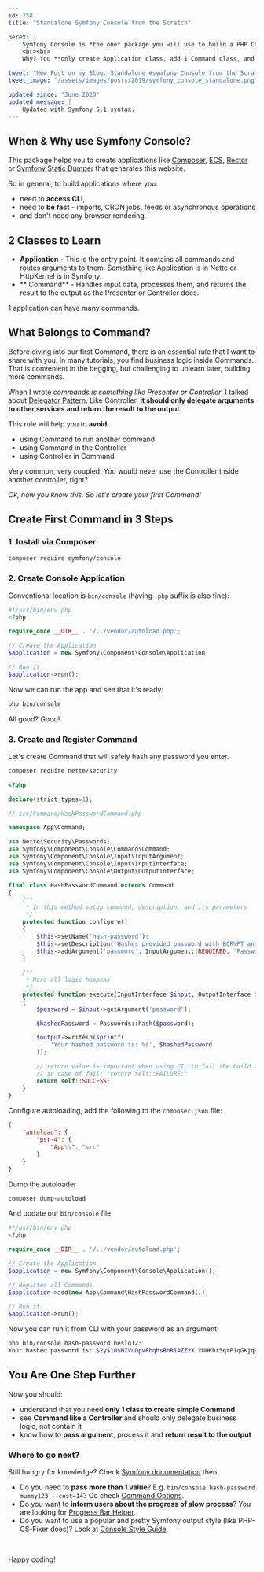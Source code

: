 ```yaml
---
id: 258
title: "Standalone Symfony Console from the Scratch"

perex: |
    Symfony Console is *the one* package you will use to build a PHP CLI app. It's one of the easiest Symfony components.
    <br><br>
    Why? You **only create Application class, add 1 Command class, and you are ready to go**.

tweet: "New Post on my Blog: Standalone #symfony Console from the Scratch"
tweet_image: "/assets/images/posts/2019/symfony_console_standalone.png"

updated_since: "June 2020"
updated_message: |
    Updated with Symfony 5.1 syntax.
---
```


## When & Why use Symfony Console?

This package helps you to create applications like [Composer](https://github.com/composer/composer), [ECS](https://github.com/symplify/easy-coding-standard), [Rector](https://github.com/rectorphp/rector) or [Symfony Static Dumper](https://github.com/symplify/symfony-static-dumper) that generates this website.

So in general, to build applications where you:

- need to **access CLI**,
- need to **be fast** - imports, CRON jobs, feeds or asynchronous operations
- and don't need any browser rendering.

## 2 Classes to Learn

- **Application** - This is the entry point. It contains all commands and routes arguments to them. Something like Application is in Nette or HttpKernel is in Symfony.
- ** Command** - Handles input data, processes them, and returns the result to the output as the Presenter or Controller does.

1 application can have many commands.

## What Belongs to Command?

Before diving into our first Command, there is an essential rule that I want to share with you. In many tutorials, you find business logic inside Commands. That is convenient in the begging, but challenging to unlearn later, building more commands.

When I wrote *commands is something like Presenter or Controller*, I talked about [Delegator Pattern](/blog/2018/01/08/clean-and-decoupled-controllers-commands-and-event-subscribers-once-and-for-all-with-delegator-pattern/). Like Controller, **it should only delegate arguments to other services and return the result to the output**.

This rule will help you to **avoid**:

- using Command to run another command
- using Command in the Controller
- using Controller in Command

Very common, very coupled. You would never use the Controller inside another controller, right?

*Ok, now you know this. So let's create your first Command!*


## Create First Command in 3 Steps

### 1. Install via Composer

```bash
composer require symfony/console
```

### 2. Create Console Application

Conventional location is `bin/console` (having `.php` suffix is also fine):

```php
#!/usr/bin/env php
<?php

require_once __DIR__ . '/../vendor/autoload.php';

// Create the Application
$application = new Symfony\Component\Console\Application;

// Run it
$application->run();
```

Now we can run the app and see that it's ready:

```bash
php bin/console
```

All good? Good!

### 3. Create and Register Command

Let's create Command that will safely hash any password you enter.

```bash
composer require nette/security
```

```php
<?php

declare(strict_types=1);

// src/Command/HashPasswordCommand.php

namespace App\Command;

use Nette\Security\Passwords;
use Symfony\Component\Console\Command\Command;
use Symfony\Component\Console\Input\InputArgument;
use Symfony\Component\Console\Input\InputInterface;
use Symfony\Component\Console\Output\OutputInterface;

final class HashPasswordCommand extends Command
{
    /**
     * In this method setup command, description, and its parameters
     */
    protected function configure()
    {
        $this->setName('hash-password');
        $this->setDescription('Hashes provided password with BCRYPT and prints to output.');
        $this->addArgument('password', InputArgument::REQUIRED, 'Password to be hashed.');
    }

    /**
     * Here all logic happens
     */
    protected function execute(InputInterface $input, OutputInterface $output)
    {
        $password = $input->getArgument('password');

        $hashedPassword = Passwords::hash($password);

        $output->writeln(sprintf(
            'Your hashed password is: %s', $hashedPassword
        ));

        // return value is important when using CI, to fail the build when the command fails
        // in case of fail: "return self::FAILURE;"
        return self::SUCCESS;
    }
}
```

Configure autoloading, add the following to the `composer.json` file:

```json
{
    "autoload": {
        "psr-4": {
            "App\\": "src"
        }
    }
}
```

Dump the autoloader

```bash
composer dump-autoload
```

And update our `bin/console` file:

```php
#!/usr/bin/env php
<?php

require_once __DIR__ . '/../vendor/autoload.php';

// Create the Application
$application = new Symfony\Component\Console\Application();

// Register all Commands
$application->add(new App\Command\HashPasswordCommand());

// Run it
$application->run();
```

Now you can run it from CLI with your password as an argument:

```bash
php bin/console hash-password heslo123
Your hashed password is: $2y$10$NZVuDpvFbqhsBhR1AZZzX.xUHKhr5qtP1qGKjqRM4S9Xakxn1Xgy2
```

## You Are One Step Further

Now you should:

- understand that you need **only 1 class to create simple Command**
- see **Command like a Controller** and should only delegate business logic, not contain it
- know how to **pass argument**, process it and **return result to the output**

### Where to go next?

Still hungry for knowledge? Check [Symfony documentation](http://symfony.com/doc/current/components/console.html#learn-more) then.

- Do you need to **pass more than 1 value**? E.g. `bin/console hash-password mummy123 --cost=14`? Go check [Command Options](http://symfony.com/doc/current/console/input.html#using-command-options).
- Do you want to **inform users about the progress of slow process**? You are looking for [Progress Bar Helper](http://symfony.com/doc/current/components/console/helpers/progressbar.html).
- Do you want to use a popular and pretty Symfony output style (like PHP-CS-Fixer does)? Look at [Console Style Guide](https://symfony.com/blog/new-in-symfony-2-8-console-style-guide).

<br>

Happy coding!
